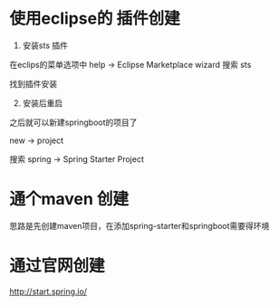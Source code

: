 # 使用eclipse的 插件创建
1. 安装sts 插件

在eclips的菜单选项中 help -> Eclipse Marketplace wizard
搜索 sts

找到插件安装
 
2. 安装后重启

之后就可以新建springboot的项目了

new -> project 

搜索  spring  -> Spring Starter Project


# 通个maven 创建   

思路是先创建maven项目，在添加spring-starter和springboot需要得环境


# 通过官网创建
http://start.spring.io/